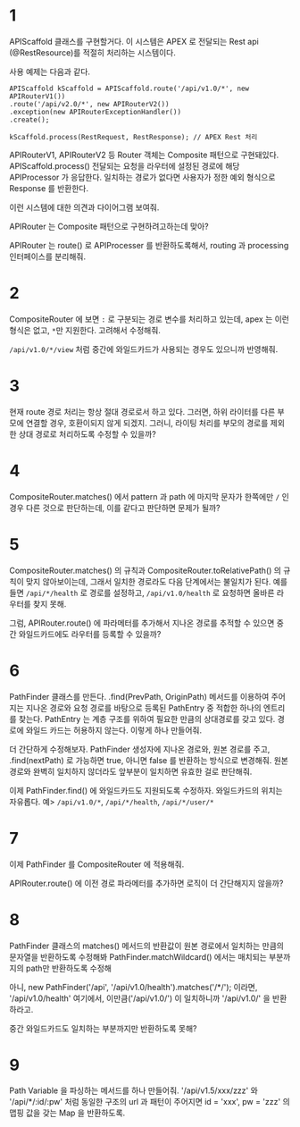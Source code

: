 # 1
APIScaffold 클래스를 구현할거다.
이 시스템은 APEX 로 전달되는 Rest api (@RestResource)를 적절히 처리하는 시스템이다.

사용 예제는 다음과 같다.
```apex
APIScaffold kScaffold = APIScaffold.route('/api/v1.0/*', new APIRouterV1())
.route('/api/v2.0/*', new APIRouterV2())
.exception(new APIRouterExceptionHandler())
.create();

kScaffold.process(RestRequest, RestResponse); // APEX Rest 처리
```

APIRouterV1, APIRouterV2 등 Router 객체는 Composite 패턴으로 구현돼있다.
APIScaffold.process() 전달되는 요청을 라우터에 설정된 경로에 해당 APIProcessor 가 응답한다.
일치하는 경로가 없다면 사용자가 정한 예외 형식으로 Response 를 반환한다.

이런 시스템에 대한 의견과 다이어그램 보여줘.

APIRouter 는 Composite 패턴으로 구현하려고하는데 맞아?

APIRouter 는 route() 로 APIProcesser 를 반환하도록해서, routing 과 processing 인터페이스를 분리해줘.

# 2
CompositeRouter 에 보면 `:` 로 구분되는 경로 변수를 처리하고 있는데, apex 는 이런 형식은 없고, `*`만 지원한다. 고려해서 수정해줘.

`/api/v1.0/*/view` 처럼 중간에 와일드카드가 사용되는 경우도 있으니까 반영해줘.

# 3
현재 route 경로 처리는 항상 절대 경로로서 하고 있다. 그러면, 하위 라이터를 다른 부모에 연결할 경우, 호환이되지 않게 되겠지.
그러니, 라이팅 처리를 부모의 경로를 제외한 상대 경로로 처리하도록 수정할 수 있을까?

# 4
CompositeRouter.matches() 에서 pattern 과 path 에 마지막 문자가 한쪽에만 `/` 인 경우 다른 것으로 판단하는데, 이를 같다고 판단하면 문제가 될까?

# 5
CompositeRouter.matches() 의 규칙과 CompositeRouter.toRelativePath() 의 규칙이 맞지 않아보이는데, 그래서 일치한 경로라도 다음 단계에서는 불일치가 된다.
예를 들면 `/api/*/health` 로 경로를 설정하고, `/api/v1.0/health` 로 요청하면 올바른 라우터를 찾지 못해.

그럼, APIRouter.route() 에 파라메터를 추가해서 지나온 경로를 추적할 수 있으면 중간 와일드카드에도 라우터를 등록할 수 있을까?

# 6
PathFinder 클래스를 만든다. .find(PrevPath, OriginPath) 메서드를 이용하여 주어지는 지나온 경로와 요청 경로를 바탕으로 등록된 PathEntry 중 적합한 하나의 엔트리를 찾는다.
PathEntry 는 계층 구조를 위하여 필요한 만큼의 상대경로를 갖고 있다. 경로에 와일드 카드는 허용하지 않는다.
이렇게 하나 만들어줘.

더 간단하게 수정해보자. PathFinder 생성자에 지나온 경로와, 원본 경로를 주고, .find(nextPath) 로 가능하면 true, 아니면 false 를 반환하는 방식으로 변경해줘.
원본 경로와 완벽히 일치하지 않더라도 앞부분이 일치하면 유효한 걸로 판단해줘.

이제 PathFinder.find() 에 와일드카드도 지원되도록 수정하자. 와일드카드의 위치는 자유롭다.
예> `/api/v1.0/*`, `/api/*/health`, `/api/*/user/*`

# 7
이제 PathFinder 를 CompositeRouter 에 적용해줘. 

APIRouter.route() 에 이전 경로 파라메터를 추가하면 로직이 더 간단해지지 않을까?

# 8
PathFinder 클래스의 matches() 메서드의 반환값이 원본 경로에서 일치하는 만큼의 문자열을 반환하도록 수정해봐
PathFinder.matchWildcard() 에서는 매치되는 부분까지의 path만 반환하도록 수정해

아니, 
new PathFinder('/api', '/api/v1.0/health').matches('/*/'); 
이라면, '/api/v1.0/health' 여기에서, 이만큼('/api/v1.0/') 이 일치하니까 '/api/v1.0/' 을 반환하라고. 

중간 와일드카드도 일치하는 부분까지만 반환하도록 못해?

# 9 
Path Variable 을 파싱하는 메서드를 하나 만들어줘. '/api/v1.5/xxx/zzz' 와 '/api/*/:id/:pw' 처럼 동일한 구조의 url 과 패턴이 주어지면
id = 'xxx', pw = 'zzz' 의 맵핑 값을 갖는 Map 을 반환하도록.